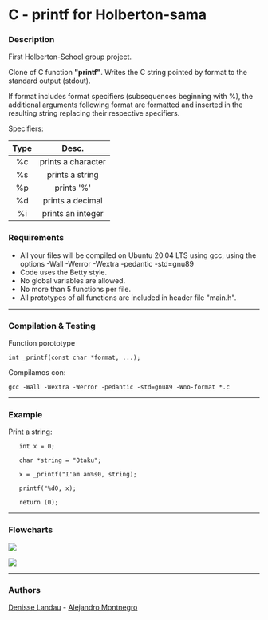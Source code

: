 # C - printf for Holberton-sama

### Description

First Holberton-School group project.

Clone of C function **"printf"**. Writes the C string pointed by format to the standard output (stdout).

If format includes format specifiers (subsequences beginning with %), the additional arguments following format are formatted and inserted in the resulting string replacing their respective specifiers.

Specifiers:

| Type | Desc. |
| :---: |:-:|
|  %c | prints a character |
|  %s | prints a string |
|  %p | prints '%' |
|  %d | prints a decimal |
|  %i | prints an integer |

### Requirements

- All your files will be compiled on Ubuntu 20.04 LTS using gcc, using the options -Wall -Werror -Wextra -pedantic -std=gnu89
- Code uses the Betty style.
- No global variables are allowed.
- No more than 5 functions per file.
- All prototypes of all functions are included in header file "main.h".

---
### Compilation & Testing

Function porototype

    int _printf(const char *format, ...);

Compilamos con: 

    gcc -Wall -Wextra -Werror -pedantic -std=gnu89 -Wno-format *.c

---
### Example

Print a string:

       int x = 0;

       char *string = "Otaku";

       x = _printf("I'am an%s0, string);

       printf("%d0, x);

       return (0);

---
### Flowcharts

![](https://i.imgur.com/FHT4dxv.png)

![](https://i.imgur.com/fXkReuH.png)

---
### Authors

[Denisse Landau](https://www.linkedin.com/in/denisse-l-5844a5140/ "Denisse Landau") - [Alejandro Montnegro](www.linkedin.com/in/alejandro-montenegro-505233184 "Alejandro Montnegro")
